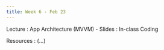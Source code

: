 ```yaml
---
title: Week 6 - Feb 23
---
```


Lecture
: App Architecture (MVVM) - Slides
  : In-class Coding

Resources
: (...)
